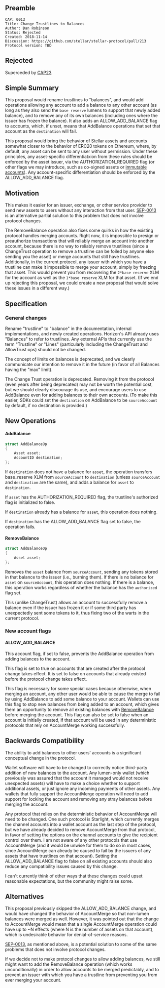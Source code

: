 ## Preamble

```
CAP: 0013
Title: Change Trustlines to Balances
Author: Dan Robinson
Status: Rejected
Created: 2018-11-14
Discussion: https://github.com/stellar/stellar-protocol/pull/213
Protocol version: TBD
```

## Rejected

Superceded by [CAP23](https://github.com/stellar/stellar-protocol/blob/master/core/cap-0023.md)

## Simple Summary

This proposal would rename trustlines to "balances", and would add operations allowing any account to add a balance to any other account (as long as they also send the `base reserve` lumens to support that newly added balance), and to remove any of its own balances (including ones where the issuer has frozen the balance). It also adds an ALLOW_ADD_BALANCE flag to accounts, which, if unset, means that AddBalance operations that set that account as the `destination` will fail.

This proposal would bring the behavior of Stellar assets and accounts somewhat closer to the behavior of ERC20 tokens on Ethereum, where, by default, any asset can be sent to any user without permission. Under these principles, any asset-specific differentiatxion from these rules should be enforced by the asset issuer, via the AUTHORIZATION_REQUIRED flag (or other flags we may introduce, such as co-signed assets or [immutable accounts](https://github.com/stellar/stellar-protocol/pull/210)). Any account-specific differentiation should be enforced by the ALLOW_ADD_BALANCE flag.

## Motivation

This makes it easier for an issuer, exchange, or other service provider to send new assets to users without any interaction from that user. [SEP-0013](https://github.com/stellar/stellar-protocol/pull/205) is an alternative partial solution to this problem that does not involve protocol changes.

The RemoveBalance operation also fixes some quirks in how the existing protocol handles merging accounts. Right now, it is impossible to presign or preauthorize transactions that will reliably merge an account into another account, because there is no way to reliably remove trustlines (since a ChangeTrust operation to remove a trustline can be foiled by anyone else sending you the asset) or merge accounts that still have trustlines. Additionally, in the current protocol, any issuer with which you have a trustline can make it impossible to merge your account, simply by freezing that asset. This would prevent you from recovering the `2*base reserve` XLM for the account as well as the `1*base reserve` XLM for that asset. (If we end up rejecting this proposal, we could create a new proposal that would solve these issues in a different way.)

## Specification

### General changes

Rename "trustline" to "balance" in the documentation, internal implementations, and newly created operations. Horizon's API already uses "Balances" to refer to trustlines. Any external APIs that currently use the term "Trustline" or "Lines" (particularly including the ChangeTrust and AllowTrust ops) should not be changed.

The concept of limits on balances is deprecated, and we clearly communicate our intention to remove it in the future (in favor of all Balances having the "max" limit).

The Change Trust operation is deprecated. Removing it from the protocol (even years after being deprecated) may not be worth the potential cost, but we should clearly discourage its use, and encourage users to use AddBalance even for adding balances to their own accounts. (To make this easier, SDKs could set the `destination` on AddBalance to be `sourceAccount` by default, if no destination is provided.)

## New Operations

#### AddBalance

```c++
struct AddBalanceOp
{
    Asset asset;
    AccountID destination;
};
```

If `destination` does not have a balance for `asset`, the operation transfers base_reserve XLM from `sourceAccount` to `destination` (unless `sourceAccount` and `destination` are the same), and adds a balance for `asset` to `destination`.

If `asset` has the AUTHORIZATION_REQUIRED flag, the trustline's authorized flag is initialized to false.

If `destination` already has a balance for `asset`, this operation does nothing.

If `destination` has the ALLOW_ADD_BALANCE flag set to false, the operation fails.

#### RemoveBalance

```c++
struct AddBalanceOp
{
    Asset asset;
};
```

Removes the `asset` balance from `sourceAccount`, sending any tokens stored in that balance to the issuer (i.e., burning them).
If there is no balance for `asset` on `sourceAccount`, this operation does nothing.
If there is a balance, this operation works regardless of whether the balance has the `authorized` flag set.

This (unlike ChangeTrust) allows an account to successfully remove a balance even if the issuer has frozen it or if some third party has unexpectedly sent some tokens to it, thus fixing two of the warts in the current protocol.

### New account flags

#### ALLOW_ADD_BALANCE

This account flag, if set to false, prevents the AddBalance operation from adding balances to the account.

This flag is set to true on accounts that are created after the protocol change takes effect. It is set to false on accounts that already existed before the protocol change takes effect.

This flag is necessary for some special cases because otherwise, when merging an account, any other user would be able to cause the merge to fail by using AddBalance to add some balance to your account. Wallets can use this flag to stop new balances from being added to an account, which gives them an opportunity to remove all existing balances with [RemoveBalance](#removebalance) before merging the account. This flag can also be set to false when an account is initially created, if that account will be used in any deterministic protocols that rely on AccountMerge working successfully.

## Backwards Compatibility

The ability to add balances to other users' accounts is a significant conceptual change in the protocol.

Wallet software will have to be changed to correctly notice third-party addition of new balances to the account. Any lumen-only wallet (which previously was assured that the account it managed would not receive unexpected assets) will have to make a choice whether to support additional assets, or just ignore any incoming payments of other assets. Any wallets that fully support the AccountMerge operation will need to add support for locking the account and removing any stray balances before merging the account.

Any protocol that relies on the deterministic behavior of AccountMerge will need to be changed. One such protocol is Starlight, which currently merges the channel accounts into a wallet account as the last step of the protocol, but we have already decided to remove AccountMerge from that protocol, in favor of setting the options on the channel accounts to give the recipient control over them. I am not aware of any other protocols that use AccountMerge (and it would be unwise for them to do so in most cases, since AccountMerge can already be caused to fail by the issuers of any assets that have trustlines on that account). Setting the ALLOW_ADD_BALANCE flag to false on all existing accounts should also reduce any compatibility issues caused by this change.

I can't currently think of other ways that these changes could upset reasonable expectations, but the community might raise some.

## Alternatives

This proposal previously skipped the ALLOW_ADD_BALANCE change, and would have changed the behavior of AccountMerge so that non-lumen balances were merged as well. However, it was pointed out that the change to AccountMerge would mean that a single AccountMerge operation could have up to ~N effects (where N is the number of assets on that account), which is undesirable behavior for denial-of-service reasons.

[SEP-0013](https://github.com/stellar/stellar-protocol/pull/205), as mentioned above, is a potential solution to some of the same problems that does not involve protocol changes.

If we decide not to make protocol changes to allow adding balances, we still might want to add the RemoveBalance operation (which works unconditionally) in order to allow accounts to be merged predictably, and to prevent an issuer with which you have a trustline from preventing you from ever merging your account.
